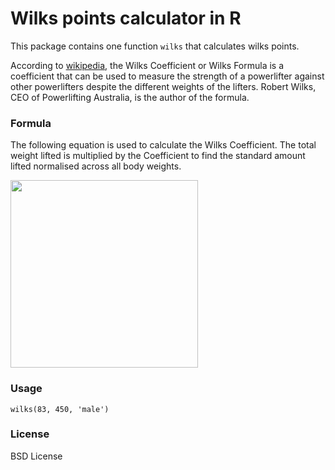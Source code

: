 Wilks points calculator in R
============================

This package contains one function `wilks` that calculates wilks points.

According to [wikipedia](https://en.wikipedia.org/wiki/Wilks_Coefficient), the
Wilks Coefficient or Wilks Formula is a coefficient that can be used to measure
the strength of a powerlifter against other powerlifters despite the different
weights of the lifters. Robert Wilks, CEO of Powerlifting Australia, is the
author of the formula.

### Formula

The following equation is used to calculate the Wilks Coefficient. The total
weight lifted is multiplied by the Coefficient to find the standard amount
lifted normalised across all body weights.

<img src="https://wikimedia.org/api/rest_v1/media/math/render/svg/97274a51d2d3213a9ab7f8a98d91fd6eb0c23e81" width="300">

### Usage

```{r}
wilks(83, 450, 'male')
```
### License

BSD License
